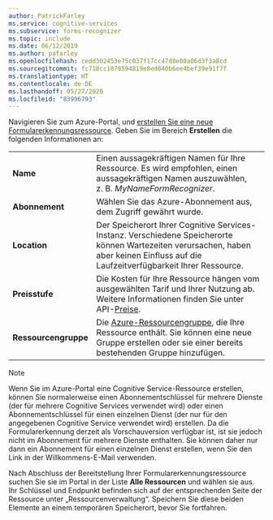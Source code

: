 ```yaml
---
author: PatrickFarley
ms.service: cognitive-services
ms.subservice: forms-recognizer
ms.topic: include
ms.date: 06/12/2019
ms.author: pafarley
ms.openlocfilehash: cedd302453e75c037f17cc47d8e00a06d3f3a8cd
ms.sourcegitcommit: fc718cc1078594819e8ed640b6ee4bef39e91f7f
ms.translationtype: HT
ms.contentlocale: de-DE
ms.lasthandoff: 05/27/2020
ms.locfileid: "83996793"
---
```

Navigieren Sie zum Azure-Portal, und <a href="https://ms.portal.azure.com/#create/Microsoft.CognitiveServicesFormRecognizer" title="Erstellen einer neuen Formularerkennungsressource" target="_blank">erstellen Sie eine neue Formularerkennungsressource<span class="docon docon-navigate-external x-hidden-focus"></span></a>. Geben Sie im Bereich **Erstellen** die folgenden Informationen an:

|    |    |
|--|--|
| **Name** | Einen aussagekräftigen Namen für Ihre Ressource. Es wird empfohlen, einen aussagekräftigen Namen auszuwählen, z. B. *MyNameFormRecognizer*. |
| **Abonnement** | Wählen Sie das Azure-Abonnement aus, dem Zugriff gewährt wurde. |
| **Location** | Der Speicherort Ihrer Cognitive Services-Instanz. Verschiedene Speicherorte können Wartezeiten verursachen, haben aber keinen Einfluss auf die Laufzeitverfügbarkeit Ihrer Ressource. |
| **Preisstufe** | Die Kosten für Ihre Ressource hängen vom ausgewählten Tarif und Ihrer Nutzung ab. Weitere Informationen finden Sie unter API-[Preise](https://azure.microsoft.com/pricing/details/cognitive-services/).
| **Ressourcengruppe** | Die [Azure-Ressourcengruppe](https://docs.microsoft.com/azure/cloud-adoption-framework/govern/resource-consistency/resource-access-management#what-is-an-azure-resource-group), die Ihre Ressource enthält. Sie können eine neue Gruppe erstellen oder sie einer bereits bestehenden Gruppe hinzufügen. |

> [!NOTE]
> Wenn Sie im Azure-Portal eine Cognitive Service-Ressource erstellen, können Sie normalerweise einen Abonnementschlüssel für mehrere Dienste (der für mehrere Cognitive Services verwendet wird) oder einen Abonnementschlüssel für einen einzelnen Dienst (der nur für den angegebenen Cognitive Service verwendet wird) erstellen. Da die Formularerkennung derzeit als Vorschauversion verfügbar ist, ist sie jedoch nicht im Abonnement für mehrere Dienste enthalten. Sie können daher nur dann ein Abonnement für einen einzelnen Dienst erstellen, wenn Sie den Link in der Willkommens-E-Mail verwenden.

Nach Abschluss der Bereitstellung Ihrer Formularerkennungsressource suchen Sie sie im Portal in der Liste **Alle Ressourcen** und wählen sie aus. Ihr Schlüssel und Endpunkt befinden sich auf der entsprechenden Seite der Ressource unter „Ressourcenverwaltung“. Speichern Sie diese beiden Elemente an einem temporären Speicherort, bevor Sie fortfahren.

